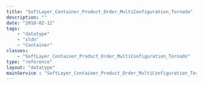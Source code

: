 ```yaml
---
title: "SoftLayer_Container_Product_Order_MultiConfiguration_Tornado"
description: ""
date: "2018-02-12"
tags:
    - "datatype"
    - "sldn"
    - "Container"
classes:
    - "SoftLayer_Container_Product_Order_MultiConfiguration_Tornado"
type: "reference"
layout: "datatype"
mainService : "SoftLayer_Container_Product_Order_MultiConfiguration_Tornado"
---
```

